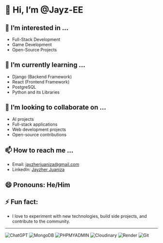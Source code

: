 # 👋 Hi, I’m @Jayz-EE

## 👀 I’m interested in ...
- Full-Stack Development
- Game Development
- Open-Source Projects

## 🌱 I’m currently learning ...
- Django (Backend Framework)
- React (Frontend Framework)
- PostgreSQL
- Python and its Libraries

## 💞️ I’m looking to collaborate on ...
- AI projects
- Full-stack applications
- Web development projects
- Open-source contributions

## 📫 How to reach me ...
- Email: [jayzherjuaniza@gmail.com](mailto:jayzherjuaniza@gmail.com)
- LinkedIn: [Jayzher Juaniza](https://www.linkedin.com/in/jayzherjuaniza)

## 😄 Pronouns: He/Him

## ⚡ Fun fact:
- I love to experiment with new technologies, build side projects, and contribute to the community.
  
---

![ChatGPT](https://img.shields.io/badge/ChatGPT-74aa9c?style=for-the-badge&logo=openai&logoColor=white)
![MongoDB](https://img.shields.io/badge/MongoDB-4EA94B?style=for-the-badge&logo=mongodb&logoColor=white)
![PHPMYADMIN](https://img.shields.io/badge/phpmyadmin-6C78AF?style=for-the-badge&logo=phpmyadmin&logoColor=white)
![Cloudinary](https://img.shields.io/badge/Cloudinary-3448C5?style=for-the-badge&logo=Cloudinary&logoColor=white)
![Render](https://img.shields.io/badge/Render-46E3B7?style=for-the-badge&logo=render&logoColor=white)
![Git](https://img.shields.io/badge/GIT-E44C30?style=for-the-badge&logo=git&logoColor=white)

